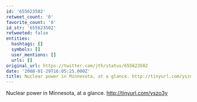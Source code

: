 ```yaml
---
id: '655623502'
retweet_count: '0'
favorite_count: '0'
id_str: '655623502'
retweeted: false
entities:
  hashtags: []
  symbols: []
  user_mentions: []
  urls: []
original_url: https://twitter.com/jth/status/655623502
date: '2008-01-29T16:05:25.000Z'
title: Nuclear power in Minnesota, at a glance. http://tinyurl.com/yszo3y
---
```


Nuclear power in Minnesota, at a glance. http://tinyurl.com/yszo3y